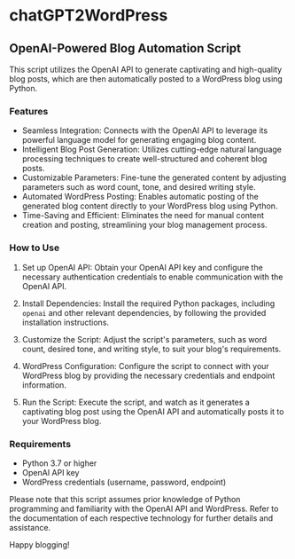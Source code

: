 # chatGPT2WordPress
## OpenAI-Powered Blog Automation Script

This script utilizes the OpenAI API to generate captivating and high-quality blog posts, which are then automatically posted to a WordPress blog using Python.

### Features

- Seamless Integration: Connects with the OpenAI API to leverage its powerful language model for generating engaging blog content.
- Intelligent Blog Post Generation: Utilizes cutting-edge natural language processing techniques to create well-structured and coherent blog posts.
- Customizable Parameters: Fine-tune the generated content by adjusting parameters such as word count, tone, and desired writing style.
- Automated WordPress Posting: Enables automatic posting of the generated blog content directly to your WordPress blog using Python.
- Time-Saving and Efficient: Eliminates the need for manual content creation and posting, streamlining your blog management process.

### How to Use

1. Set up OpenAI API: Obtain your OpenAI API key and configure the necessary authentication credentials to enable communication with the OpenAI API.

2. Install Dependencies: Install the required Python packages, including `openai` and other relevant dependencies, by following the provided installation instructions.

3. Customize the Script: Adjust the script's parameters, such as word count, desired tone, and writing style, to suit your blog's requirements.

4. WordPress Configuration: Configure the script to connect with your WordPress blog by providing the necessary credentials and endpoint information.

5. Run the Script: Execute the script, and watch as it generates a captivating blog post using the OpenAI API and automatically posts it to your WordPress blog.

### Requirements

- Python 3.7 or higher
- OpenAI API key
- WordPress credentials (username, password, endpoint)



Please note that this script assumes prior knowledge of Python programming and familiarity with the OpenAI API and WordPress. Refer to the documentation of each respective technology for further details and assistance.

Happy blogging!
